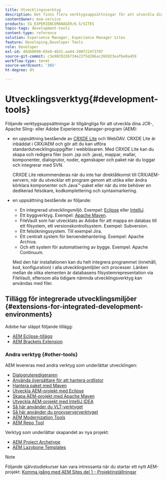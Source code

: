 ```yaml
---
title: Utvecklingsverktyg
description: Det finns flera verktygsuppsättningar för att utveckla dina JCR-, Apache Sling- eller Adobe Experience Manager-program.
contentOwner: msm-service
products: SG_EXPERIENCEMANAGER/6.5/SITES
topic-tags: development-tools
content-type: reference
solution: Experience Manager, Experience Manager Sites
feature: Developing,Developer Tools
role: Developer
exl-id: 46db0690-03e9-4b31-aa44-200f224f3707
source-git-commit: c3e9029236734e22f5d266ac26b923eafbe0a459
workflow-type: tm+mt
source-wordcount: '365'
ht-degree: 0%

---
```


# Utvecklingsverktyg{#development-tools}

Följande verktygsuppsättningar är tillgängliga för att utveckla dina JCR-, Apache Sling- eller Adobe Experience Manager-program (AEM):

* en uppsättning bestående av [CRXDE Lite](/help/sites-developing/developing-with-crxde-lite.md) och WebDAV. CRXDE Lite är inbäddat i CRX/AEM och gör att du kan utföra standardutvecklingsuppgifter i webbläsaren. Med CRXDE Lite kan du skapa och redigera filer (som .jsp och .java), mappar, mallar, komponenter, dialogrutor, noder, egenskaper och paket när du loggar och integrerar med SVN.

  CRXDE Lite rekommenderas när du inte har direktåtkomst till CRX/AEM-servern, när du utvecklar ett program genom att utöka eller ändra körklara komponenter och Java™-paket eller när du inte behöver en dedikerad felsökare, kodkomplettering och syntaxmarkering.

* en uppsättning bestående av följande:
   * En integrerad utvecklingsmiljö. Exempel: [Eclipse](/help/sites-developing/howto-projects-eclipse.md) eller [IntelliJ](/help/sites-developing/ht-intellij.md).
   * Ett byggverktyg. Exempel: [Apache Maven](/help/sites-developing/ht-projects-maven.md).
   * FileVault som har utvecklats av Adobe för att mappa en databas till ett filsystem, ett versionskontrollsystem. Exempel: Subversion.
   * Ett felsökningssystem. Till exempel Jira.
   * Ett centralt system för beroendehantering. Exempel: Apache Archiva.
   * Och ett system för automatisering av bygge. Exempel: Apache Continuum.

  Med den här installationen kan du helt integrera programmet (innehåll, kod, konfiguration) i alla utvecklingsmiljöer och processer. Länken mellan de olika elementen är databasens filsystemrepresentation via FileVault, eftersom alla tidigare nämnda utvecklingsverktyg kan användas med filer.

## Tillägg för integrerade utvecklingsmiljöer {#extensions-for-integrated-development-environments}

Adobe har släppt följande tillägg:

* [AEM Eclipse-tillägg](/help/sites-developing/aem-eclipse.md)
* [AEM Brackets Extension](/help/sites-developing/aem-brackets.md)

### Andra verktyg {#other-tools}

AEM levereras med andra verktyg som underlättar utvecklingen:

* [Dialogruteredigeraren](/help/sites-developing/dialog-editor.md)
* [Använda översättare för att hantera ordlistor](/help/sites-developing/i18n-translator.md)
* [Hantera paket med Maven](/help/sites-developing/vlt-mavenplugin.md)
* [Utveckla AEM-projekt med Eclipse](/help/sites-developing/howto-projects-eclipse.md)
* [Skapa AEM-projekt med Apache Maven](/help/sites-developing/ht-projects-maven.md)
* [Utveckla AEM-projekt med IntelliJ IDEA](/help/sites-developing/ht-intellij.md)
* [Så här använder du VLT-verktyget](/help/sites-developing/ht-vlttool.md)
* [Så här använder du proxyserververktyget](/help/sites-developing/ht-proxy-server.md)
* [AEM Modernization Tools](/help/sites-developing/modernization-tools.md)
* [AEM Repo Tool](/help/sites-developing/aem-repo-tool.md)

Verktyg som underlättar skapandet av nya projekt:

* [AEM Project Archetype](https://github.com/adobe/aem-project-archetype)
* [AEM Lazybone Templates](https://github.com/Adobe-Consulting-Services/lazybones-aem-templates)

>[!NOTE]
>
>Följande självstudiekurser kan vara intressanta när du startar ett nytt AEM-projekt:
>[Komma igång med AEM Sites del 1 - Projektinställningar](https://helpx.adobe.com/experience-manager/kt/sites/using/getting-started-wknd-tutorial-develop/part1.html)
